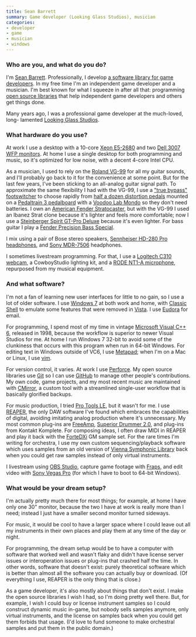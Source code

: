 ```yaml
---
title: Sean Barrett
summary: Game developer (Looking Glass Studios), musician
categories:
- developer
- game
- musician
- windows
---
```


### Who are you, and what do you do?

I'm [Sean Barrett](http://nothings.org/ "Sean's website."). Professionally, I develop [a software library for game developers][iggy]. In my free time I'm an independent game developer and a musician. I'm best known for what I squeeze in after all that: programming [open source libraries][stb] that help independent game developers and others get things done.

Many years ago, I was a professional game developer at the much-loved, long- lamented [Looking Glass Studios](https://en.wikipedia.org/wiki/Looking_Glass_Studios "The Wikipedia entry for Looking Glass Studios.").

### What hardware do you use?

At work I use a desktop with a 10-core [Xeon E5-2680][xeon-e5-2680] and two [Dell 3007 WFP monitors][ultrasharp-3007wfp]. At home I use a single desktop for both programming and music, so it's optimized for low noise, with a decent 4-core Intel CPU.

As a musician, I used to rely on the [Roland VG-99][vg-99] for all my guitar sounds, and I'll probably go back to it for the convenience at some point. But for the last few years, I've been sticking to an all-analog guitar signal path. To approximate the same flexibility I had with the VG-99, I use a ["true bypass" footswitcher][7-looper-strip] to choose rapidly from [half a dozen distortion pedals](https://twitter.com/nothings/status/611319040695349248 "Sean's Twitter photo of his pedals.") mounted on a [Pedaltrain 3 pedalboard][pedaltrain-3] with a [Voodoo Lab Mondo][mondo] so they don't need batteries. I own an [American Fender Stratocaster][stratocaster], but with the VG-99 I used an Ibanez Strat clone because it's lighter and feels more comfortable; now I use a [Steinberger Spirit GT-Pro Deluxe][gt-pro-deluxe] because it's even lighter. For bass guitar I play a [Fender Precision Bass Special][precision-bass-special].

I mix using a pair of Bose stereo speakers, [Sennheiser HD-280 Pro headphones][hd-280-pro], and [Sony MDR-7506][mdr-7506] headphones.

I sometimes livestream programming. For that, I use a [Logitech C310 webcam][hd-webcam-c310], a CowboyStudio lighting kit, and a [RODE NT1-A microphone][rode-nt1-a], repurposed from my musical equipment.

### And what software?

I'm not a fan of learning new user interfaces for little to no gain, so I use a lot of older software. I use [Windows 7][windows-7] at both work and home, with [Classic Shell][classic-shell] to emulate some features that were removed in [Vista][windows-vista]. I use [Eudora][] for email.

For programming, I spend most of my time in vintage [Microsoft Visual C++ 6][visual-c-plusplus], released in 1998, because the workflow is superior to newer Visual Studios for me. At home I run Windows 7 32-bit to avoid some of the clunkiness that occurs with this program when run in 64-bit Windows. For editing text in Windows outside of VC6, I use [Metapad][]; when I'm on a Mac or Linux, I use [vim][].

For version control, it varies. At work I use [Perforce][]. My open source libraries use [Git][] so I can use [GitHub][] to manage other people's contributions. My own code, game projects, and my most recent music are maintained with [CMirror][], a custom tool with a streamlined single-user workflow that is basically glorified backups.

For music production, I tried [Pro Tools LE][pro-tools-le], but it wasn't for me. I use [REAPER][], the only DAW software I've found which embraces the capabilities of digital, avoiding imitating analog production where it's unnecessary. My most common plug-ins are [FreeAmp][], [Superior Drummer 2.0][superior-drummer], and plug-ins from Kontakt Komplete. For composing ideas, I often draw MIDI in REAPER and play it back with the [ForteDXi][coyote-fortedxi] GM sample set. For the rare times I'm writing for orchestra, I use my own custom sequencing/playback software which uses samples from an old version of [Vienna Symphonic Library][symphonic-cube] back when you could get raw samples instead of only virtual instruments.

I livestream using [OBS Studio][obs-studio], capture game footage with [Fraps][], and edit video with [Sony Vegas Pro][vegas-pro] (for which I have to boot to 64-bit Windows).

### What would be your dream setup?

I'm actually pretty much there for most things; for example, at home I have only one 30" monitor, because the two I have at work is really more than I need; instead I just have a smaller second monitor turned sideways.

For music, it would be cool to have a larger space where I could leave out all my instruments in their own places and play them at any time of the day or night.

For programming, the dream setup would be to have a computer with software that worked well and wasn't flaky and didn't have license server issues or interoperation issues or plug-ins that crashed half the time. In other words, software that doesn't exist: purely theoretical software which is better than almost all the software you can actually buy or download. (Of everything I use, REAPER is the only thing that is close.)

As a game developer, it's also mostly about things that don't exist. I make the open source libraries I wish I had, so I'm doing pretty well there. But, for example, I wish I could buy or license instrument samples so I could construct dynamic music in-game, but nobody sells samples anymore, only virtual instruments, and the license on samples back when you could get them forbids that usage. (I'd love to fund someone to make orchestral samples and put them in the public domain.)

[rode-nt1-a]: http://www.rodent1a.com/ "A microphone."
[ultrasharp-3007wfp]: https://www.amazon.com/Dell-3007WFP-HC-30-Inch-Widescreen-Monitor/dp/B001AO2QLG "Dell's 30 inch widescreen LCD monitor."
[7-looper-strip]: https://www.loop-master.com/looper-strip-p-138.html "A loop pedal switcher."
[gt-pro-deluxe]: http://www.steinberger.com/GTPRODLX.html "An electric guitar."
[stratocaster]: https://en.wikipedia.org/wiki/Fender_Stratocaster "An electric guitar."
[hd-webcam-c310]: https://www.logitech.com/en-us/product/hd-webcam-c310 "A webcam."
[hd-280-pro]: https://www.amazon.com/Sennheiser-HD-280-Pro-Headphones/dp/B000065BPB "Closed stereo headphones."
[mdr-7506]: https://www.amazon.com/Sony-MDR7506-Professional-Diaphragm-Headphone/dp/B000AJIF4E "Studio-quality headphones."
[mondo]: http://www.voodoolab.com/pedalpower_mondo.htm "A power supply for multiple guitar pedals."
[vg-99]: http://www.rolandus.com/products/vg-99/ "A guitar modelling device."
[xeon-e5-2680]: https://ark.intel.com/products/64583/Intel-Xeon-Processor-E5-2680-20M-Cache-2_70-GHz-8_00-GTs-Intel-QPI "A CPU."
[precision-bass-special]: https://en.wikipedia.org/wiki/Fender_Precision_Bass "A bass guitar."
[pedaltrain-3]: http://www.pedaltrain.com/pedaltrain-3/ "A rack for guitar pedals."
[reaper]: https://www.reaper.fm/ "A software digital audio workstation."
[iggy]: http://www.radgametools.com/iggy.htm "A developer tool for making game interfaces."
[github]: https://github.com/ "A Git code repository service."
[git]: https://git-scm.com/ "A version control system."
[stb]: https://github.com/nothings/stb "A collection of handy C/C++ libraries."
[superior-drummer]: https://en.wikipedia.org/wiki/Superior_drummer_2.0 "A drum sampler."
[symphonic-cube]: https://vsl.co.at/en/Instruments/Symphonic_Cube "A collection of symphonic samples."
[fraps]: http://www.fraps.com/ "Screen capturing software for Windows."
[freeamp]: https://rekkerd.org/fretted-synth/ "A guitar effects plugin."
[obs-studio]: https://obsproject.com/ "Video recording and streaming software."
[metapad]: http://liquidninja.com/metapad/ "A text editor for Windows."
[coyote-fortedxi]: http://www.pgmusic.com/coyotefortedxi.htm "An audio sampler plugin for DirectX."
[classic-shell]: http://www.classicshell.net/ "A tool for customising Windows."
[cmirror]: https://mollyrocket.com/729 "Backup software for Windows."
[visual-c-plusplus]: https://msdn.microsoft.com/en-us/library/aa187916.aspx "An IDE for Windows software development."
[vim]: http://www.vim.org/ "A command-line text editor."
[vegas-pro]: https://en.wikipedia.org/wiki/Sony_Vegas_Pro "A non-linear video editing suite."
[eudora]: https://en.wikipedia.org/wiki/Eudora_(e-mail_client) "A popular old email client."
[perforce]: https://www.perforce.com/ "A software configuration and deploy suite."
[pro-tools-le]: https://en.wikipedia.org/wiki/Pro_Tools#Pro_Tools_LE_systems "Music creation software."
[windows-vista]: https://en.wikipedia.org/wiki/Windows_Vista "A desktop operating system."
[windows-7]: https://en.wikipedia.org/wiki/Windows_7 "An operating system."
